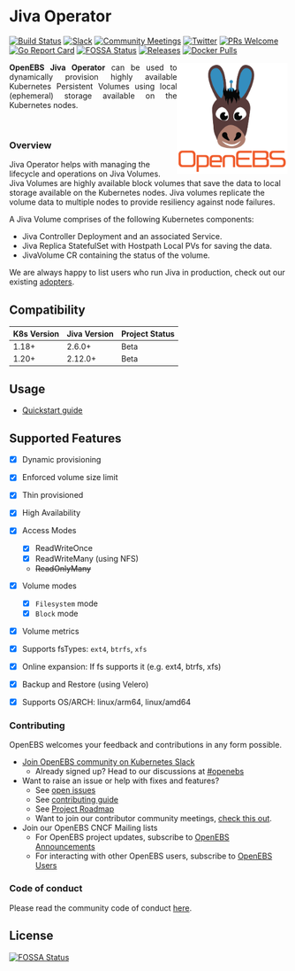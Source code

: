 # Jiva Operator

[![Build Status](https://github.com/openebs/jiva-operator/actions/workflows/build.yaml/badge.svg)](https://github.com/openebs/jiva-operator/actions/workflows/build.yml)
[![Slack](https://img.shields.io/badge/chat!!!-slack-ff1493.svg?style=flat-square)](https://kubernetes.slack.com/messages/openebs)
[![Community Meetings](https://img.shields.io/badge/Community-Meetings-blue)](https://hackmd.io/hiRcXyDTRVO2_Zs9fp0CAg)
[![Twitter](https://img.shields.io/twitter/follow/openebs.svg?style=social&label=Follow)](https://twitter.com/intent/follow?screen_name=openebs)
[![PRs Welcome](https://img.shields.io/badge/PRs-welcome-brightgreen.svg?style=flat-square)](https://github.com/openebs/jiva-operator/blob/HEAD/CONTRIBUTING.md)
[![Go Report Card](https://goreportcard.com/badge/github.com/openebs/jiva-operator)](https://goreportcard.com/report/github.com/openebs/jiva-operator)
[![FOSSA Status](https://app.fossa.com/api/projects/git%2Bgithub.com%2Fopenebs%2Fjiva-operator.svg?type=shield)](https://app.fossa.com/projects/git%2Bgithub.com%2Fopenebs%2Fjiva-operator?ref=badge_shield)
[![Releases](https://img.shields.io/github/release/openebs/jiva-operator/all.svg?style=flat-square)](https://github.com/openebs/jiva-operator/releases)
[![Docker Pulls](https://img.shields.io/docker/pulls/openebs/jiva)](https://hub.docker.com/repository/docker/openebs/jiva)

<img width="200" align="right" alt="OpenEBS Logo" src="https://raw.githubusercontent.com/cncf/artwork/HEAD/projects/openebs/stacked/color/openebs-stacked-color.png" xmlns="http://www.w3.org/1999/html">

<p align="justify">
<strong>OpenEBS Jiva Operator</strong> can be used to dynamically provision highly available Kubernetes Persistent Volumes using local (ephemeral) storage available on the Kubernetes nodes. 
</p>
<br>

### Overview

Jiva Operator helps with managing the lifecycle and operations on Jiva Volumes. Jiva Volumes are highly available block volumes that save the data to local storage available on the Kubernetes nodes. Jiva volumes replicate the volume data to multiple nodes to provide resiliency against node failures.

A Jiva Volume comprises of the following Kubernetes components:

- Jiva Controller Deployment and an associated Service.
- Jiva Replica StatefulSet with Hostpath Local PVs for saving the data.
- JivaVolume CR containing the status of the volume.

We are always happy to list users who run Jiva in production, check out our existing [adopters](./ADOPTERS.md).

## Compatibility 

| K8s Version | Jiva Version     | Project Status
| ------------| ---------------- | ------------- 
| 1.18+       | 2.6.0+           | Beta  
| 1.20+       | 2.12.0+          | Beta  

## Usage

- [Quickstart guide](docs/quickstart.md)


## Supported Features

- [x] Dynamic provisioning
- [x] Enforced volume size limit
- [x] Thin provisioned
- [x] High Availability
- [x] Access Modes
    - [x] ReadWriteOnce
    - [x] ReadWriteMany (using NFS)
    - ~~ReadOnlyMany~~
- [x] Volume modes
    - [x] `Filesystem` mode
    - [x] `Block` mode
- [x] Volume metrics
- [x] Supports fsTypes: `ext4`, `btrfs`, `xfs`
- [x] Online expansion: If fs supports it (e.g. ext4, btrfs, xfs)
- [x] Backup and Restore (using Velero)
- [x] Supports OS/ARCH: linux/arm64, linux/amd64


### Contributing

OpenEBS welcomes your feedback and contributions in any form possible.

- [Join OpenEBS community on Kubernetes Slack](https://kubernetes.slack.com)
  - Already signed up? Head to our discussions at [#openebs](https://kubernetes.slack.com/messages/openebs/)
- Want to raise an issue or help with fixes and features?
  - See [open issues](https://github.com/openebs/jiva-operator/issues)
  - See [contributing guide](./CONTRIBUTING.md)
  - See [Project Roadmap](https://github.com/openebs/openebs/blob/HEAD/ROADMAP.md#jiva)
  - Want to join our contributor community meetings, [check this out](https://hackmd.io/mfG78r7MS86oMx8oyaV8Iw?view).
- Join our OpenEBS CNCF Mailing lists
  - For OpenEBS project updates, subscribe to [OpenEBS Announcements](https://lists.cncf.io/g/cncf-openebs-announcements)
  - For interacting with other OpenEBS users, subscribe to [OpenEBS Users](https://lists.cncf.io/g/cncf-openebs-users)
### Code of conduct

Please read the community code of conduct [here](./CODE_OF_CONDUCT.md).


## License
[![FOSSA Status](https://app.fossa.com/api/projects/git%2Bgithub.com%2Fopenebs%2Fjiva-operator.svg?type=large)](https://app.fossa.com/projects/git%2Bgithub.com%2Fopenebs%2Fjiva-operator?ref=badge_large)
